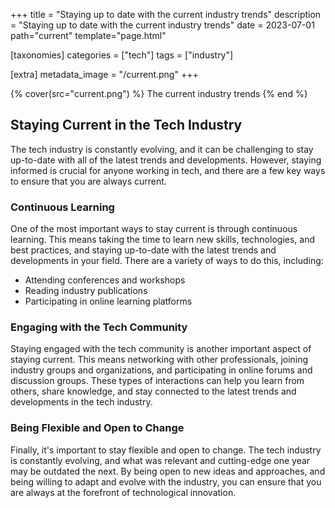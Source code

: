 +++
title = "Staying up to date with the current industry trends"
description = "Staying up to date with the current industry trends"
date = 2023-07-01
path="current"
template="page.html"

[taxonomies]
categories = ["tech"]
tags = ["industry"]

[extra]
metadata_image = "/current.png"
+++

{% cover(src="current.png") %}
The current industry trends
{% end %}


## Staying Current in the Tech Industry
The tech industry is constantly evolving, and it can be challenging to stay up-to-date with all of the latest trends and developments. However, staying informed is crucial for anyone working in tech, and there are a few key ways to ensure that you are always current.

### Continuous Learning
One of the most important ways to stay current is through continuous learning. This means taking the time to learn new skills, technologies, and best practices, and staying up-to-date with the latest trends and developments in your field. There are a variety of ways to do this, including:

- Attending conferences and workshops
- Reading industry publications
- Participating in online learning platforms

### Engaging with the Tech Community

Staying engaged with the tech community is another important aspect of staying current. This means networking with other professionals, joining industry groups and organizations, and participating in online forums and discussion groups. These types of interactions can help you learn from others, share knowledge, and stay connected to the latest trends and developments in the tech industry.

### Being Flexible and Open to Change
Finally, it's important to stay flexible and open to change. The tech industry is constantly evolving, and what was relevant and cutting-edge one year may be outdated the next. By being open to new ideas and approaches, and being willing to adapt and evolve with the industry, you can ensure that you are always at the forefront of technological innovation.